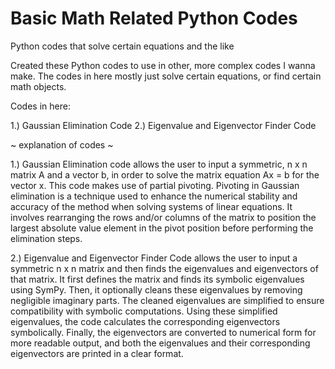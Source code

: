 # Basic Math Related Python Codes
 Python codes that solve certain equations and the like

 Created these Python codes to use in other, more complex codes I wanna make. The codes in here mostly just solve certain equations, or find certain math objects. 


 Codes in here:

 1.) Gaussian Elimination Code
 2.) Eigenvalue and Eigenvector Finder Code





 ~ explanation of codes ~

 1.) Gaussian Elimination code allows the user to input a symmetric, n x n matrix A and a vector b, in order to solve the matrix equation Ax = b for the vector x. This code makes use of partial pivoting. Pivoting in Gaussian elimination is a technique used to enhance the numerical stability and accuracy of the method when solving systems of linear equations. It involves rearranging the rows and/or columns of the matrix to position the largest absolute value element in the pivot position before performing the elimination steps.

 2.) Eigenvalue and Eigenvector Finder Code allows the user to input a symmetric n x n matrix and then finds the eigenvalues and eigenvectors of that matrix. It first defines the matrix and finds its symbolic eigenvalues using SymPy. Then, it optionally cleans these eigenvalues by removing negligible imaginary parts. The cleaned eigenvalues are simplified to ensure compatibility with symbolic computations. Using these simplified eigenvalues, the code calculates the corresponding eigenvectors symbolically. Finally, the eigenvectors are converted to numerical form for more readable output, and both the eigenvalues and their corresponding eigenvectors are printed in a clear format.
